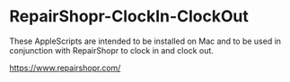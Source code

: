 # RepairShopr-ClockIn-ClockOut

These AppleScripts are intended to be installed on Mac and to be used in conjunction with RepairShopr to clock in and clock out.

https://www.repairshopr.com/
